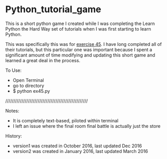 # Python_tutorial_game

This is a short python game I created while I was completing the Learn Python the Hard Way set of tutorials when I was first starting to learn Python.

This was specifically this was for [exercise 45](https://learnpythonthehardway.org/book/ex45.html). I have long completed all of their tutorials, but this particular one was important because I spent a significant amount of time modifying and updating this short game and learned a great deal in the process.

To Use:
- Open Terminal
- go to directory
- $ python ex45.py

///////////////////////////////////////////////////

Notes:
- It is completely text-based, piloted within terminal
- I left an issue where the final room final battle is actually just the store


History:
 - version1 was created in October 2016, last updated Dec 2016
 - version2 was created in January 2016, last updated March 2016
